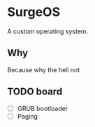 # SurgeOS

A custom operating system.

## Why

Because why the hell not

## TODO board

- [ ] GRUB bootloader
- [ ] Paging
